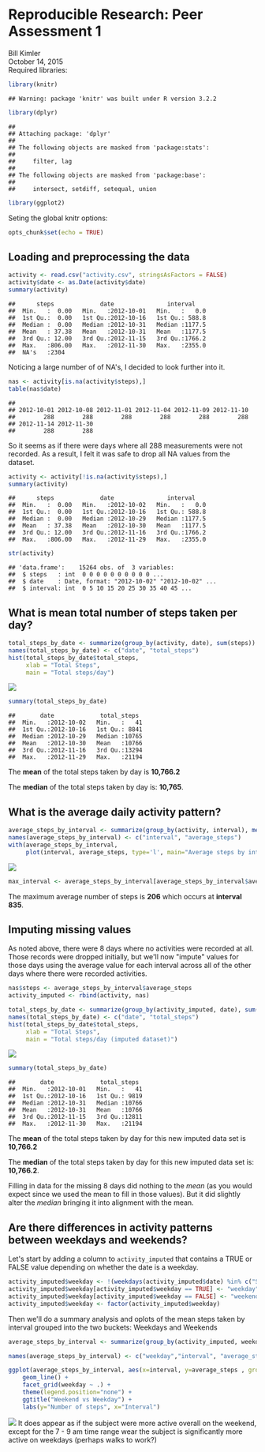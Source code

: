 # Reproducible Research: Peer Assessment 1
Bill Kimler  
October 14, 2015  
Required libraries:

```r
library(knitr)
```

```
## Warning: package 'knitr' was built under R version 3.2.2
```

```r
library(dplyr)
```

```
## 
## Attaching package: 'dplyr'
## 
## The following objects are masked from 'package:stats':
## 
##     filter, lag
## 
## The following objects are masked from 'package:base':
## 
##     intersect, setdiff, setequal, union
```

```r
library(ggplot2)
```

Seting the global knitr options:

```r
opts_chunk$set(echo = TRUE)
```

## Loading and preprocessing the data

```r
activity <- read.csv("activity.csv", stringsAsFactors = FALSE)
activity$date <- as.Date(activity$date)
summary(activity)
```

```
##      steps             date               interval     
##  Min.   :  0.00   Min.   :2012-10-01   Min.   :   0.0  
##  1st Qu.:  0.00   1st Qu.:2012-10-16   1st Qu.: 588.8  
##  Median :  0.00   Median :2012-10-31   Median :1177.5  
##  Mean   : 37.38   Mean   :2012-10-31   Mean   :1177.5  
##  3rd Qu.: 12.00   3rd Qu.:2012-11-15   3rd Qu.:1766.2  
##  Max.   :806.00   Max.   :2012-11-30   Max.   :2355.0  
##  NA's   :2304
```

Noticing a large number of of NA's, I decided to look further into it.

```r
nas <- activity[is.na(activity$steps),]
table(nas$date)
```

```
## 
## 2012-10-01 2012-10-08 2012-11-01 2012-11-04 2012-11-09 2012-11-10 
##        288        288        288        288        288        288 
## 2012-11-14 2012-11-30 
##        288        288
```

So it seems as if there were days where all 288 measurements were not recorded. As a result, I felt it was safe to drop all NA values from the dataset.


```r
activity <- activity[!is.na(activity$steps),]
summary(activity)
```

```
##      steps             date               interval     
##  Min.   :  0.00   Min.   :2012-10-02   Min.   :   0.0  
##  1st Qu.:  0.00   1st Qu.:2012-10-16   1st Qu.: 588.8  
##  Median :  0.00   Median :2012-10-29   Median :1177.5  
##  Mean   : 37.38   Mean   :2012-10-30   Mean   :1177.5  
##  3rd Qu.: 12.00   3rd Qu.:2012-11-16   3rd Qu.:1766.2  
##  Max.   :806.00   Max.   :2012-11-29   Max.   :2355.0
```

```r
str(activity)
```

```
## 'data.frame':	15264 obs. of  3 variables:
##  $ steps   : int  0 0 0 0 0 0 0 0 0 0 ...
##  $ date    : Date, format: "2012-10-02" "2012-10-02" ...
##  $ interval: int  0 5 10 15 20 25 30 35 40 45 ...
```


## What is mean total number of steps taken per day?


```r
total_steps_by_date <- summarize(group_by(activity, date), sum(steps))
names(total_steps_by_date) <- c("date", "total_steps")
hist(total_steps_by_date$total_steps, 
     xlab = "Total Steps",
     main = "Total steps/day")
```

![](PA1_template_files/figure-html/unnamed-chunk-5-1.png) 

```r
summary(total_steps_by_date)
```

```
##       date             total_steps   
##  Min.   :2012-10-02   Min.   :   41  
##  1st Qu.:2012-10-16   1st Qu.: 8841  
##  Median :2012-10-29   Median :10765  
##  Mean   :2012-10-30   Mean   :10766  
##  3rd Qu.:2012-11-16   3rd Qu.:13294  
##  Max.   :2012-11-29   Max.   :21194
```

The __mean__ of the total steps taken by day is __10,766.2__ 

The __median__ of the total steps taken by day is: __10,765__.

## What is the average daily activity pattern?

```r
average_steps_by_interval <- summarize(group_by(activity, interval), mean(steps))
names(average_steps_by_interval) <- c("interval", "average_steps")
with(average_steps_by_interval, 
     plot(interval, average_steps, type='l', main="Average steps by interval"))
```

![](PA1_template_files/figure-html/unnamed-chunk-6-1.png) 

```r
max_interval <- average_steps_by_interval[average_steps_by_interval$average_steps == max(average_steps_by_interval$average_steps),]
```

The maximum average number of steps is __206__ which occurs at __interval 835__.


## Imputing missing values
As noted above, there were 8 days where no activities were recorded at all. Those records were dropped initially, but we'll now "impute" values for those days using the average value for each interval across all of the other days where there were recorded activities.


```r
nas$steps <- average_steps_by_interval$average_steps
activity_imputed <- rbind(activity, nas)

total_steps_by_date <- summarize(group_by(activity_imputed, date), sum(steps))
names(total_steps_by_date) <- c("date", "total_steps")
hist(total_steps_by_date$total_steps, 
     xlab = "Total Steps",
     main = "Total steps/day (imputed dataset)")
```

![](PA1_template_files/figure-html/unnamed-chunk-7-1.png) 

```r
summary(total_steps_by_date)
```

```
##       date             total_steps   
##  Min.   :2012-10-01   Min.   :   41  
##  1st Qu.:2012-10-16   1st Qu.: 9819  
##  Median :2012-10-31   Median :10766  
##  Mean   :2012-10-31   Mean   :10766  
##  3rd Qu.:2012-11-15   3rd Qu.:12811  
##  Max.   :2012-11-30   Max.   :21194
```
The __mean__ of the total steps taken by day for this new imputed data set is __10,766.2__ 

The __median__ of the total steps taken by day for this new imputed data set is: __10,766.2__.

Filling in data for the missing 8 days did nothing to the _mean_ (as you would expect since we used the mean to fill in those values). But it did slightly alter the _median_ bringing it into alignment with the mean.


## Are there differences in activity patterns between weekdays and weekends?

Let's start by adding a column to `activity_imputed` that contains a TRUE or FALSE value depending on whether the date is a weekday.


```r
activity_imputed$weekday <- !(weekdays(activity_imputed$date) %in% c("Saturday","Sunday"))
activity_imputed$weekday[activity_imputed$weekday == TRUE] <- "weekday"
activity_imputed$weekday[activity_imputed$weekday == FALSE] <- "weekend"
activity_imputed$weekday <- factor(activity_imputed$weekday)
```

Then we'll do a summary analysis and oplots of the mean steps taken by interval grouped into the two buckets: Weekdays and Weekends

```r
average_steps_by_interval <- summarize(group_by(activity_imputed, weekday, interval), mean(steps))

names(average_steps_by_interval) <- c("weekday","interval", "average_steps")

ggplot(average_steps_by_interval, aes(x=interval, y=average_steps , group=weekday, color=weekday)) + 
    geom_line() + 
    facet_grid(weekday ~ .) + 
    theme(legend.position="none") + 
    ggtitle("Weekend vs Weekday") + 
    labs(y="Number of steps", x="Interval")
```

![](PA1_template_files/figure-html/unnamed-chunk-9-1.png) 
It does appear as if the subject were more active overall on the weekend, except for the 7 - 9 am time range wear the subject is significantly more active on weekdays (perhaps walks to work?)
